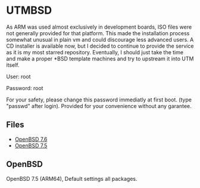 # UTMBSD

As ARM was used almost exclusively in development boards, ISO files were not generally provided for that platform. This made the installation process somewhat unusual in plain vm and could discourage less advanced users. A CD installer is available now, but I decided to continue to provide the service as it is my most starred repository. Eventually, I should just take the time and make a proper *BSD template machines and try to upstream it into UTM itself.

User: root

Password: root

For your safety, please change this password immediatly at first boot. (type "passwd" after login). Provided for your convenience without any garantee.

## Files

- [OpenBSD 7.6](https://github.com/sysaulab/UTMBSD/releases/download/openbsd/openbsd-7.6-arm64.utm.tar.gz)
- [OpenBSD 7.5](https://github.com/sysaulab/UTMBSD/releases/download/openbsd/OpenBSD_7.5_ARM64.utm.tar.xz)

## OpenBSD
OpenBSD 7.5 (ARM64), Default settings all packages.


